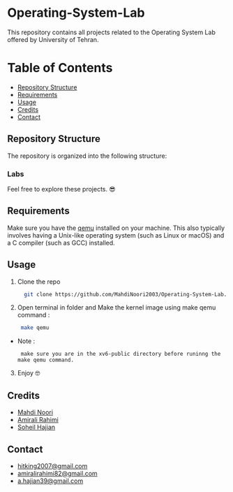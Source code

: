 # Operating-System-Lab

This repository contains all projects related to the Operating System Lab offered by University of Tehran.

# Table of Contents

- [Repository Structure](#repository-structure)
- [Requirements](#requirements)
- [Usage](#usage)
- [Credits](#credits)
- [Contact](#contact)

## Repository Structure

The repository is organized into the following structure:

### Labs

Feel free to explore these projects. 😎

## Requirements

Make sure you have the [qemu](https://github.com/qemu/qemu) installed on your machine. This also typically involves having a Unix-like operating system (such as Linux or macOS) and a C compiler (such as GCC) installed.

## Usage

1. Clone the repo

   ```sh
     git clone https://github.com/MahdiNoori2003/Operating-System-Lab.git
   ```

2. Open terminal in folder and Make the kernel image using make qemu command :

   ```sh
    make qemu
   ```

- Note :

  ```text
   make sure you are in the xv6-public directory before runinng the make qemu command.
  ```

3. Enjoy 🤓

## Credits

- [Mahdi Noori](https://github.com/MahdiNoori2003)
- [Amirali Rahimi](https://github.com/amiralirahimii)
- [Soheil Hajian](https://github.com/SoheilHajianManesh)

## Contact

- [hitking2007@gmail.com]()
- [amiralirahimi82@gmail.com]()
- [a.hajian39@gmail.com]()
